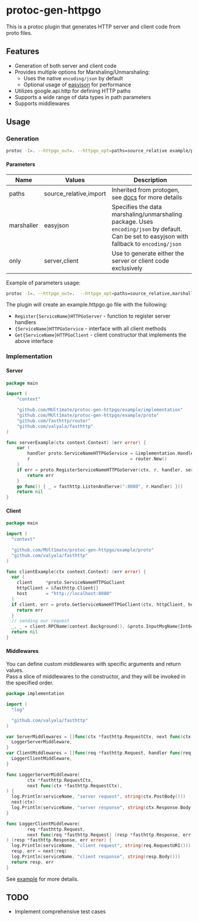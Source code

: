 # protoc-gen-httpgo

This is a protoc plugin that generates HTTP server and client code from proto files.

## Features

- Generation of both server and client code
- Provides multiple options for Marshaling/Unmarshaling:
    - Uses the native `encoding/json` by default
    - Optional usage of [easyjson](https://github.com/mailru/easyjson) for performance
- Utilizes google.api.http for defining HTTP paths
- Supports a wide range of data types in path parameters
- Supports middlewares

## Usage

### Generation

```bash  
protoc -I=. --httpgo_out=. --httpgo_opt=paths=source_relative example/proto/example.proto
```  

#### Parameters

| Name       | Values                 | Description                                                                                                                                  |
|------------|------------------------|----------------------------------------------------------------------------------------------------------------------------------------------|
| paths      | source_relative,import | Inherited from protogen, see [docs](https://protobuf.dev/reference/go/go-generated/#invocation) for more details                             |
| marshaller | easyjson               | Specifies the data marshaling/unmarshaling package. Uses `encoding/json` by default. Can be set to easyjson with fallback to `encoding/json` |
| only       | server,client          | Use to generate either the server or client code exclusively                                                                                 |

Example of parameters usage:

```bash
protoc -I=. --httpgo_out=.  --httpgo_opt=paths=source_relative,marshaller=easyjson,only=server example/proto/example.proto
```

The plugin will create an example.httpgo.go file with the following:

- `Register{ServiceName}HTTPGoServer` - function to register server handlers
- `{ServiceName}HTTPGoService` - interface with all client methods
- `Get{ServiceName}HTTPGoClient` - client constructor that implements the above interface

### Implementation

#### Server

```go
package main

import (
	"context"

	"github.com/MUlt1mate/protoc-gen-httpgo/example/implementation"
	"github.com/MUlt1mate/protoc-gen-httpgo/example/proto"
	"github.com/fasthttp/router"
	"github.com/valyala/fasthttp"
)

func serverExample(ctx context.Context) (err error) {
	var (
		handler proto.ServiceNameHTTPGoService = &implementation.Handler{}
		r                                      = router.New()
	)
	if err = proto.RegisterServiceNameHTTPGoServer(ctx, r, handler, serverMiddlewares); err != nil {
		return err
	}
	go func() { _ = fasthttp.ListenAndServe(":8080", r.Handler) }()
	return nil
}

```

#### Client

```go
package main

import (
  "context"

  "github.com/MUlt1mate/protoc-gen-httpgo/example/proto"
  "github.com/valyala/fasthttp"
)

func clientExample(ctx context.Context) (err error) {
  var (
    client     *proto.ServiceNameHTTPGoClient
    httpClient = &fasthttp.Client{}
    host       = "http://localhost:8080"
  )
  if client, err = proto.GetServiceNameHTTPGoClient(ctx, httpClient, host, clientMiddlewares); err != nil {
    return err
  }
  // sending our request
  _, _ = client.RPCName(context.Background(), &proto.InputMsgName{Int64Argument: 999, StringArgument: "rand"})
  return nil
}

```

#### Middlewares

You can define custom middlewares with specific arguments and return values.  
Pass a slice of middlewares to the constructor, and they will be invoked in the specified order.

```go
package implementation

import (
  "log"

  "github.com/valyala/fasthttp"
)

var ServerMiddlewares = []func(ctx *fasthttp.RequestCtx, next func(ctx *fasthttp.RequestCtx)){
  LoggerServerMiddleware,
}
var ClientMiddlewares = []func(req *fasthttp.Request, handler func(req *fasthttp.Request) (resp *fasthttp.Response, err error)) (resp *fasthttp.Response, err error){
  LoggerClientMiddleware,
}

func LoggerServerMiddleware(
        ctx *fasthttp.RequestCtx,
        next func(ctx *fasthttp.RequestCtx),
) {
  log.Println(serviceName, "server request", string(ctx.PostBody()))
  next(ctx)
  log.Println(serviceName, "server response", string(ctx.Response.Body()))
}

func LoggerClientMiddleware(
        req *fasthttp.Request,
        next func(req *fasthttp.Request) (resp *fasthttp.Response, err error),
) (resp *fasthttp.Response, err error) {
  log.Println(serviceName, "client request", string(req.RequestURI()))
  resp, err = next(req)
  log.Println(serviceName, "client response", string(resp.Body()))
  return resp, err
}

```

See [example](https://github.com/MUlt1mate/protoc-gen-httpgo/tree/main/example) for more details.

## TODO

- Implement comprehensive test cases
